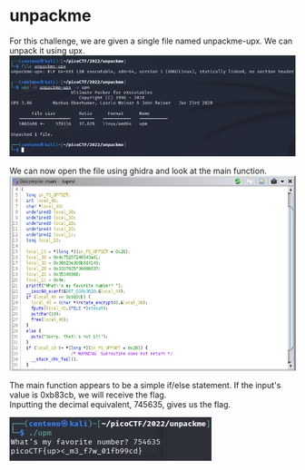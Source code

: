 # unpackme

For this challenge, we are given a single file named unpackme-upx. We can unpack it using upx.
![unpacking using upx](./file.png)

We can now open the file using ghidra and look at the main function.</br>
![opening with ghidra](./ghidra.png)

The main function appears to be a simple if/else statement. If the input's value is 0xb83cb, we will receive the flag.</br>
Inputting the decimal equivalent, 745635, gives us the flag.</br>

![retrieving the flag](./flag.png)
